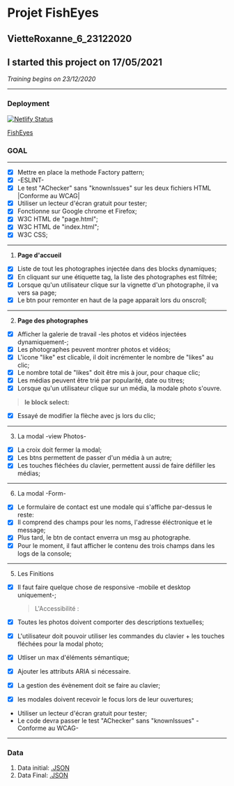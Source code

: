 # **Projet FishEyes**

## **VietteRoxanne_6_23122020**
## I started this project on 17/05/2021
*Training begins on 23/12/2020*

---
### Deployment
[![Netlify Status](https://api.netlify.com/api/v1/badges/d155f434-6cf3-4be8-add6-e8b1f031aceb/deploy-status)](https://app.netlify.com/sites/oc-rv-fisheyes/deploys)

[FishEyes](https://oc-rv-fisheyes.netlify.app/)
### GOAL

---

- [x] Mettre en place la methode Factory pattern;
- [x] -ESLINT-
- [x] Le test "AChecker" sans "knownIssues" sur les deux fichiers HTML |Conforme au WCAG|
- [x] Utiliser un lecteur d'écran gratuit pour tester;
- [x] Fonctionne sur Google chrome et Firefox;
- [x] W3C HTML de "page.html";
- [x] W3C HTML de "index.html";
- [x] W3C CSS;

---

1. **Page d'accueil**

- [x] Liste de tout les photographes injectée dans des blocks dynamiques;
- [x] En cliquant sur une étiquette tag, la liste des photographes est filtrée;
- [x] Lorsque qu'un utilisateur clique sur la vignette d'un photographe, il va vers sa page;
- [x] Le btn pour remonter en haut de la page apparait lors du onscroll;

---

2. **Page des photographes**

- [x] Afficher la galerie de travail -les photos et vidéos injectées dynamiquement-;
- [x] Les photographes peuvent montrer photos et vidéos;
- [x] L'icone "like" est clicable, il doit incrémenter le nombre de "likes" au clic;
- [x] Le nombre total de "likes" doit être mis à jour, pour chaque clic;
- [x] Les médias peuvent être trié par popularité, date ou titres;
- [x] Lorsque qu'un utilisateur clique sur un média, la modale photo s'ouvre.

> **le block select:**

- [x] Essayé de modifier la flèche avec js lors du clic;

---

3. La modal -view Photos-

- [x] La croix doit fermer la modal;
- [x] Les btns permettent de passer d'un média à un autre;
- [x] Les touches fléchées du clavier, permettent aussi de faire défiller les médias;

---

6. La modal -Form-

- [x] Le formulaire de contact est une modale qui s'affiche par-dessus le reste:
- [x] Il comprend des champs pour les noms, l'adresse éléctronique et le message;
- [x] Plus tard, le btn de contact enverra un msg au photographe.
- [x] Pour le moment, il faut afficher le contenu des trois champs dans les logs de la console;

---

5. Les Finitions

- [x] Il faut faire quelque chose de responsive -mobile et desktop uniquement-;

  > L'Accessibilité :

- [x] Toutes les photos doivent comporter des descriptions textuelles;
- [x] L'utilisateur doit pouvoir utiliser les commandes du clavier + les touches fléchées pour la modal photo;
- [x] Utliser un max d'éléments sémantique;
- [x] Ajouter les attributs ARIA si nécessaire.
- [x] La gestion des évènement doit se faire au clavier;
- [x] les modales doivent recevoir le focus lors de leur ouvertures;
- Utiliser un lecteur d'écran gratuit pour tester;
- Le code devra passer le test "AChecker" sans "knownIssues" -Conforme au WCAG-

---

### **Data**

1. Data initial:
   [.JSON](https://s3-eu-west-1.amazonaws.com/course.oc-static.com/projects/Front-End+V2/P5+Javascript+%26+Accessibility/FishEyeData.json)
2. Data Final:
   [.JSON](./data/photographes.json)
